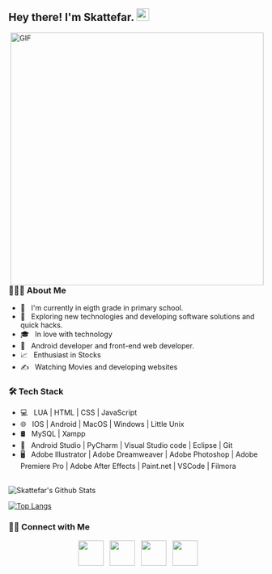 
        
<h2> Hey there! I'm Skattefar. <img src="https://media.discordapp.net/attachments/407208142242447371/817367271798079488/Hi.gif" width="25"></h2>
<img align="right" alt="GIF" src="https://media.discordapp.net/attachments/407208142242447371/817367259172306985/gif3.gif" width="500"/>

<h3> 👨🏻‍💻 About Me </h3>

- 🔭 &nbsp; I'm currently in eigth grade in primary school.
- 🤔 &nbsp; Exploring new technologies and developing software solutions and quick hacks.
- 🎓 &nbsp; In love with technology
- 💼 &nbsp; Android developer and front-end web developer.
- 📈 &nbsp; Enthusiast in Stocks
- ✍️ &nbsp; Watching Movies and developing websites

<h3>🛠 Tech Stack</h3>

- 💻 &nbsp; LUA | HTML | CSS | JavaScript 
- 🌐 &nbsp; IOS | Android | MacOS | Windows | Little Unix
- 🛢 &nbsp; MySQL | Xampp
- 🔧 &nbsp; Android Studio | PyCharm | Visual Studio code | Eclipse | Git
- 🖥 &nbsp; Adobe Illustrator | Adobe Dreamweaver | Adobe Photoshop | Adobe Premiere Pro | Adobe After Effects |  Paint.net | VSCode | Filmora

<br>

<!-- ![Skattefars Github Stats](https://github-readme-stats.vercel.app/api?username=Skattefar&show_icons=true&title_color=fff&icon_color=79ff97&text_color=9f9f9f&bg_color=151515) -->
<img align="center" src="https://github-readme-stats.vercel.app/api?username=Skattefar&include_all_commits=true&count_private=true&show_icons=true&line_height=20&title_color=7A7ADB&icon_color=2234AE&text_color=D3D3D3&bg_color=0,000000,130F40" alt="Skattefar's Github Stats">

</br>


[![Top Langs](https://github-readme-stats.vercel.app/api/top-langs/?username=Skattefar&layout=compact&text_color=daf7dc&bg_color=151515)](https://github.com/Skattefar/github-readme-stats)

<h3> 🤝🏻 Connect with Me </h3>

<p align="center">
&nbsp; <a href="https://twitter.com/SkattefarTVa" target="_blank" rel="noopener noreferrer"><img src="https://img.icons8.com/nolan/64/twitter.png" width="50" /></a>  
&nbsp; <a href="https://www.instagram.com/o999iver/" target="_blank" rel="noopener noreferrer"><img src="https://img.icons8.com/nolan/64/instagram-new.png" width="50" /></a>  
&nbsp; <a href="https://www.twitch.tv/skattefartv" target="_blank" rel="noopener noreferrer"><img src="https://img.icons8.com/nolan/64/twitch.png"" width="50" /></a>
&nbsp; <a href="mailto:skattefartv@gmail.com" target="_blank" rel="noopener noreferrer"><img src="https://img.icons8.com/nolan/64/gmail.png"  width="50" /></a>
</p>
